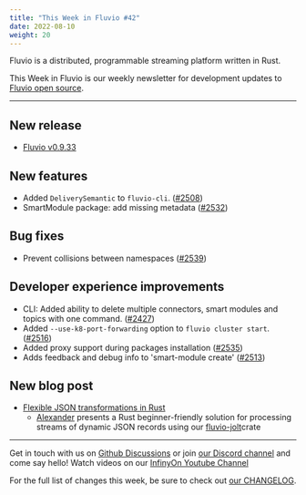 ```yaml
---
title: "This Week in Fluvio #42"
date: 2022-08-10
weight: 20
---
```

Fluvio is a distributed, programmable streaming platform written in Rust.

This Week in Fluvio is our weekly newsletter for development updates to [Fluvio open source].

---

## New release
* [Fluvio v0.9.33](https://github.com/infinyon/fluvio/releases/tag/v0.9.33)

## New features
* Added `DeliverySemantic` to `fluvio-cli`. ([#2508](https://github.com/infinyon/fluvio/pull/2508))
* SmartModule package: add missing metadata ([#2532](https://github.com/infinyon/fluvio/pull/2532))

## Bug fixes
* Prevent collisions between namespaces ([#2539](https://github.com/infinyon/fluvio/pull/2539))

## Developer experience improvements
* CLI: Added ability to delete multiple connectors, smart modules and topics with one command. ([#2427](https://github.com/infinyon/fluvio/issues/2427))
* Added `--use-k8-port-forwarding` option to `fluvio cluster start`. ([#2516](https://github.com/infinyon/fluvio/pull/2516))
* Added proxy support during packages installation ([#2535](https://github.com/infinyon/fluvio/pull/2535))
* Adds feedback and debug info to 'smart-module create' ([#2513](https://github.com/infinyon/fluvio/pull/2513))

## New blog post
* [Flexible JSON transformations in Rust](https://www.infinyon.com/blog/2022/08/fluvio-jolt-intro/)
  * [Alexander](https://github.com/galibey) presents a Rust beginner-friendly solution for processing streams of dynamic JSON records using our [fluvio-jolt](https://crates.io/crates/fluvio-jolt)crate

---

Get in touch with us on [Github Discussions] or join [our Discord channel] and come say hello! Watch videos on our [InfinyOn Youtube Channel]

For the full list of changes this week, be sure to check out [our CHANGELOG].

[Fluvio open source]: https://github.com/infinyon/fluvio
[our CHANGELOG]: https://github.com/infinyon/fluvio/blob/master/CHANGELOG.md
[our Discord channel]: https://discordapp.com/invite/bBG2dTz
[Github Discussions]: https://github.com/infinyon/fluvio/discussions
[InfinyOn Youtube Channel]: https://www.youtube.com/@InfinyOn
